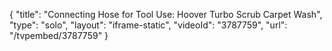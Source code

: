 {
    "title": "Connecting Hose for Tool Use: Hoover Turbo Scrub Carpet Wash",
    "type": "solo",
    "layout": "iframe-static",
    "videoId": "3787759",
    "url": "\/tvpembed\/3787759"
}